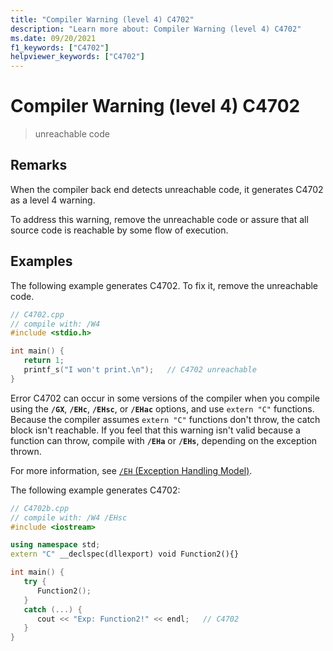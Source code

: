 ```yaml
---
title: "Compiler Warning (level 4) C4702"
description: "Learn more about: Compiler Warning (level 4) C4702"
ms.date: 09/20/2021
f1_keywords: ["C4702"]
helpviewer_keywords: ["C4702"]
---
```

# Compiler Warning (level 4) C4702

> unreachable code

## Remarks

When the compiler back end detects unreachable code, it generates C4702 as a level 4 warning.

To address this warning, remove the unreachable code or assure that all source code is reachable by some flow of execution.

## Examples

The following example generates C4702. To fix it, remove the unreachable code.

```cpp
// C4702.cpp
// compile with: /W4
#include <stdio.h>

int main() {
   return 1;
   printf_s("I won't print.\n");   // C4702 unreachable
}
```

Error C4702 can occur in some versions of the compiler when you compile using the **`/GX`**, **`/EHc`**, **`/EHsc`**, or **`/EHac`** options, and use `extern "C"` functions. Because the compiler assumes `extern "C"` functions don't throw, the catch block isn't reachable. If you feel that this warning isn't valid because a function can throw, compile with **`/EHa`** or **`/EHs`**, depending on the exception thrown.

For more information, see [`/EH` (Exception Handling Model)](../../build/reference/eh-exception-handling-model.md).

The following example generates C4702:

```cpp
// C4702b.cpp
// compile with: /W4 /EHsc
#include <iostream>

using namespace std;
extern "C" __declspec(dllexport) void Function2(){}

int main() {
   try {
      Function2();
   }
   catch (...) {
      cout << "Exp: Function2!" << endl;   // C4702
   }
}
```
